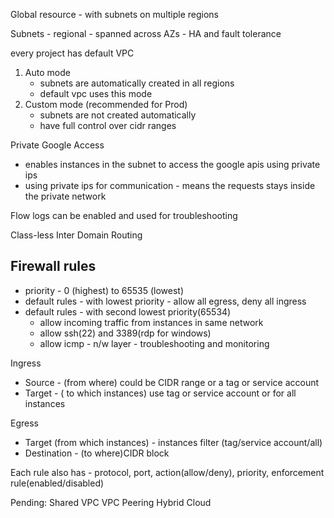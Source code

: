 Global resource - with subnets on multiple regions

Subnets - regional - spanned across AZs - HA and fault tolerance

every project has default VPC

1. Auto mode
    - subnets are automatically created in all regions
    - default vpc uses this mode
2. Custom mode (recommended for Prod)
    - subnets are not created automatically
    - have full control over cidr ranges

Private Google Access 
- enables instances in the subnet to access the google apis using private ips
- using private ips for communication - means the requests stays inside the private network

Flow logs can be enabled and used for troubleshooting

Class-less Inter Domain Routing


## Firewall rules
- priority - 0 (highest) to 65535 (lowest)
- default rules - with lowest priority - allow all egress, deny all ingress
- default rules - with second lowest priority(65534)
    - allow incoming traffic from instances in same network
    - allow ssh(22) and 3389(rdp for windows)
    - allow icmp - n/w layer - troubleshooting and monitoring

Ingress
- Source - (from where) could be CIDR range or a tag or service account
- Target - ( to which instances) use tag or service account or for all instances

Egress
- Target (from which instances) - instances filter (tag/service account/all)
- Destination - (to where)CIDR block

Each rule also has - protocol, port, action(allow/deny), priority, enforcement rule(enabled/disabled)

Pending:
Shared VPC
VPC Peering
Hybrid Cloud
